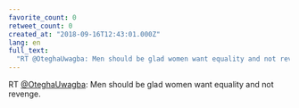 ```yaml
---
favorite_count: 0
retweet_count: 0
created_at: "2018-09-16T12:43:01.000Z"
lang: en
full_text:
  "RT @OteghaUwagba: Men should be glad women want equality and not revenge."
---
```


RT [@OteghaUwagba](https://twitter.com/OteghaUwagba): Men should be glad women
want equality and not revenge.
